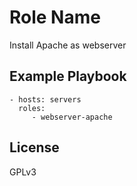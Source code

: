 Role Name
=========

Install Apache as webserver


Example Playbook
----------------

    - hosts: servers
      roles:
         - webserver-apache

License
-------

GPLv3
